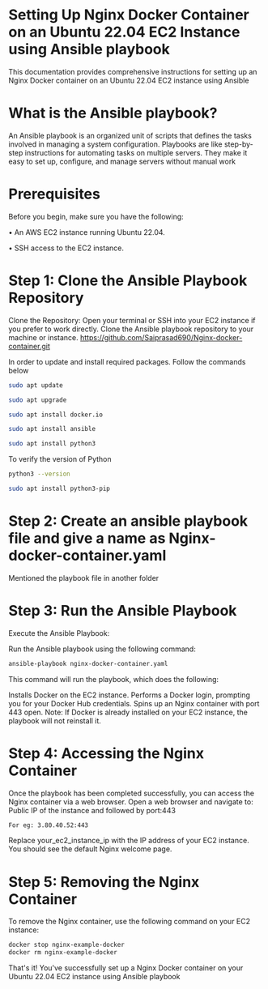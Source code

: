 # Setting Up Nginx Docker Container on an Ubuntu 22.04 EC2 Instance using Ansible playbook
This documentation provides comprehensive instructions for setting up an Nginx Docker container on an Ubuntu 22.04 EC2 instance using Ansible
# What is the Ansible playbook?
An Ansible playbook is an organized unit of scripts that defines the tasks involved in managing a system configuration. Playbooks are like step-by-step instructions for automating tasks on multiple servers. They make it easy to set up, configure, and manage servers without manual work
# Prerequisites
Before you begin, make sure you have the following:

• An AWS EC2 instance running Ubuntu 22.04.

• SSH access to the EC2 instance.

# Step 1: Clone the Ansible Playbook Repository
Clone the Repository:
Open your terminal or SSH into your EC2 instance if you prefer to work directly. Clone the Ansible playbook repository to your machine or instance.
https://github.com/Saiprasad690/Nginx-docker-container.git

In order to update and install required packages. Follow the commands below
```bash
sudo apt update
```
```bash
sudo apt upgrade
```
```bash
sudo apt install docker.io
```
```bash
sudo apt install ansible
```
```bash
sudo apt install python3
```
To verify the version of Python
```bash
python3 --version
```
```bash
sudo apt install python3-pip
```
# Step 2: Create an ansible playbook file and give a name as Nginx-docker-container.yaml
Mentioned the playbook file in another folder
# Step 3: Run the Ansible Playbook
Execute the Ansible Playbook:

Run the Ansible playbook using the following command:
```bash
ansible-playbook nginx-docker-container.yaml
```
This command will run the playbook, which does the following:

Installs Docker on the EC2 instance.
Performs a Docker login, prompting you for your Docker Hub credentials.
Spins up an Nginx container with port 443 open.
Note: If Docker is already installed on your EC2 instance, the playbook will not reinstall it.
# Step 4: Accessing the Nginx Container
Once the playbook has been completed successfully, you can access the Nginx container via a web browser. Open a web browser and navigate to:
Public IP of the instance and followed by port:443
```bash
For eg: 3.80.40.52:443
```
Replace your_ec2_instance_ip with the IP address of your EC2 instance. You should see the default Nginx welcome page.
# Step 5: Removing the Nginx Container
To remove the Nginx container, use the following command on your EC2 instance:
```bash
docker stop nginx-example-docker
docker rm nginx-example-docker
```
That's it! You've successfully set up a Nginx Docker container on your Ubuntu 22.04 EC2 instance using Ansible playbook
